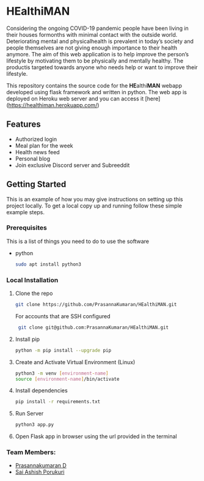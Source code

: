 # HEalthiMAN

Considering the ongoing COVID-19 pandemic people have been living in their houses formonths with minimal contact with the outside world. Deteriorating mental and physicalhealth is prevalent in today’s society and people themselves are not giving enough importance to their health anymore. The aim of this web application is to help improve the person’s lifestyle by motivating them to be physically and mentally healthy. The productis targeted towards anyone who needs help or want to improve their lifestyle.

This repository contains the source code for the **HE**althi**MAN** webapp developed using flask framework and written in python. The web app is deployed on Heroku web server and you can access it [here] (https://healthiman.herokuapp.com/)

## Features

- Authorized login
- Meal plan for the week
- Health news feed
- Personal blog
- Join exclusive Discord server and Subreeddit

## Getting Started

This is an example of how you may give instructions on setting up this project locally.
To get a local copy up and running follow these simple example steps.

### Prerequisites

This is a list of things you need to do to use the software

- python
  ```sh
  sudo apt install python3
  ```

### Local Installation

1. Clone the repo
   ```sh
   git clone https://github.com/PrasannaKumaran/HEalthiMAN.git
   ```
   For accounts that are SSH configured
   ```sh
    git clone git@github.com:PrasannaKumaran/HEalthiMAN.git
   ```
2. Install pip
   ```sh
   python -m pip install --upgrade pip
   ```
3. Create and Activate Virtual Environment (Linux)
   ```sh
   python3 -m venv [environment-name]
   source [environment-name]/bin/activate
   ```
4. Install dependencies
   ```sh
   pip install -r requirements.txt
   ```
5. Run Server
   ```sh
   python3 app.py
   ```
6. Open Flask app in browser using the url provided in the terminal

### Team Members:

- [Prasannakumaran D](https://github.com/PrasannaKumaran)
- [Sai Ashish Porukuri](https://github.com/Aashish0330)
